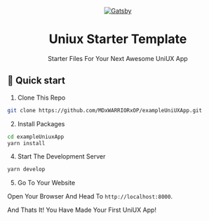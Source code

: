 <p align="center">
<a href="https://circel.co">
    <img alt="Gatsby" src="https://cdn.discordapp.com/attachments/894260496725835776/903648043486834728/circel_logo.png" />
  </a>
</p>
<h1 align="center">
    Uniux Starter Template
</h1>
<p align="center">
    Starter Files For Your Next Awesome UniUX App
</p>

## 🚀 Quick start

1. Clone This Repo

```bash
git clone https://github.com/MDxWARRIORxOP/exampleUniUXApp.git
```

2. Install Packages

``` bash
cd exampleUniuxApp
yarn install
```

4. Start The Development Server

```bash
yarn develop
```

5. Go To Your Website

Open Your Browser And Head To `http://localhost:8000`.

And Thats It! You Have Made Your First UniUX App!
